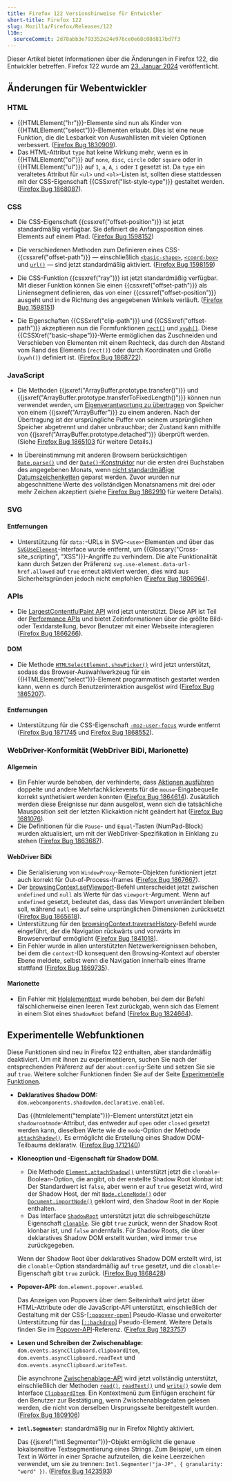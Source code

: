 ```yaml
---
title: Firefox 122 Versionshinweise für Entwickler
short-title: Firefox 122
slug: Mozilla/Firefox/Releases/122
l10n:
  sourceCommit: 2d78abb3e793352e24e976ce0e68c08d817bd7f3
---
```


Dieser Artikel bietet Informationen über die Änderungen in Firefox 122, die Entwickler betreffen. Firefox 122 wurde am [23. Januar 2024](https://whattrainisitnow.com/release/?version=122) veröffentlicht.

## Änderungen für Webentwickler

### HTML

- {{HTMLElement("hr")}}-Elemente sind nun als Kinder von {{HTMLElement("select")}}-Elementen erlaubt. Dies ist eine neue Funktion, die die Lesbarkeit von Auswahllisten mit vielen Optionen verbessert. ([Firefox Bug 1830909](https://bugzil.la/1830909)).
- Das HTML-Attribut `type` hat keine Wirkung mehr, wenn es in {{HTMLElement("ol")}} auf `none`, `disc`, `circle` oder `square` oder in {{HTMLElement("ul")}} auf `1`, `a`, `A`, `i` oder `I` gesetzt ist. Da `type` ein veraltetes Attribut für `<ul>` und `<ol>`-Listen ist, sollten diese stattdessen mit der CSS-Eigenschaft {{CSSxref("list-style-type")}} gestaltet werden. ([Firefox Bug 1868087](https://bugzil.la/1868087)).

### CSS

- Die CSS-Eigenschaft {{cssxref("offset-position")}} ist jetzt standardmäßig verfügbar. Sie definiert die Anfangsposition eines Elements auf einem Pfad. ([Firefox Bug 1598152](https://bugzil.la/1598152))

- Die verschiedenen Methoden zum Definieren eines CSS-{{cssxref("offset-path")}} — einschließlich [`<basic-shape>`](/de/docs/Web/CSS/Reference/Properties/offset-path#basic-shape), [`<coord-box>`](/de/docs/Web/CSS/Reference/Properties/offset-path#coord-box) und [`url()`](/de/docs/Web/CSS/Reference/Properties/offset-path#url) — sind jetzt standardmäßig aktiviert. ([Firefox Bug 1598159](https://bugzil.la/1598159))

- Die CSS-Funktion {{cssxref("ray")}} ist jetzt standardmäßig verfügbar. Mit dieser Funktion können Sie einen {{cssxref("offset-path")}} als Liniensegment definieren, das von einer {{cssxref("offset-position")}} ausgeht und in die Richtung des angegebenen Winkels verläuft. ([Firefox Bug 1598151](https://bugzil.la/1598151))

- Die Eigenschaften {{CSSxref("clip-path")}} und {{CSSxref("offset-path")}} akzeptieren nun die Formfunktionen [`rect()`](/de/docs/Web/CSS/basic-shape/rect) und [`xywh()`](/de/docs/Web/CSS/basic-shape/xywh). Diese {{CSSXref("basic-shape")}}-Werte ermöglichen das Zuschneiden und Verschieben von Elementen mit einem Rechteck, das durch den Abstand vom Rand des Elements (`rect()`) oder durch Koordinaten und Größe (`xywh()`) definiert ist. ([Firefox Bug 1868722](https://bugzil.la/1868722)).

### JavaScript

- Die Methoden {{jsxref("ArrayBuffer.prototype.transfer()")}} und {{jsxref("ArrayBuffer.prototype.transferToFixedLength()")}} können nun verwendet werden, um [Eigenverantwortung zu übertragen](/de/docs/Web/JavaScript/Reference/Global_Objects/ArrayBuffer#transferring_arraybuffers) von Speicher von einem {{jsxref("ArrayBuffer")}} zu einem anderen. Nach der Übertragung ist der ursprüngliche Puffer von seinem ursprünglichen Speicher abgetrennt und daher unbrauchbar; der Zustand kann mithilfe von {{jsxref("ArrayBuffer.prototype.detached")}} überprüft werden. (Siehe [Firefox Bug 1865103](https://bugzil.la/1865103) für weitere Details.)

- In Übereinstimmung mit anderen Browsern berücksichtigen [`Date.parse()`](/de/docs/Web/JavaScript/Reference/Global_Objects/Date/parse) und der [`Date()`-Konstruktor](/de/docs/Web/JavaScript/Reference/Global_Objects/Date/Date) nur die ersten drei Buchstaben des angegebenen Monats, wenn [nicht standardmäßige Datumszeichenketten](/de/docs/Web/JavaScript/Reference/Global_Objects/Date/parse#non-standard_date_strings) geparst werden. Zuvor wurden nur abgeschnittene Werte des vollständigen Monatsnamens mit drei oder mehr Zeichen akzeptiert (siehe [Firefox Bug 1862910](https://bugzil.la/1862910) für weitere Details).

### SVG

#### Entfernungen

- Unterstützung für `data:`-URLs in SVG-`<use>`-Elementen und über das [`SVGUseElement`](/de/docs/Web/API/SVGUseElement)-Interface wurde entfernt, um {{Glossary("Cross-site_scripting", "XSS")}}-Angriffe zu verhindern.
  Die alte Funktionalität kann durch Setzen der Präferenz `svg.use-element.data-url-href.allowed` auf `true` erneut aktiviert werden, dies wird aus Sicherheitsgründen jedoch nicht empfohlen ([Firefox Bug 1806964](https://bugzil.la/1806964)).

### APIs

- Die [LargestContentfulPaint API](/de/docs/Web/API/LargestContentfulPaint) wird jetzt unterstützt.
  Diese API ist Teil der [Performance APIs](/de/docs/Web/API/Performance_API) und bietet Zeitinformationen über die größte Bild- oder Textdarstellung, bevor Benutzer mit einer Webseite interagieren ([Firefox Bug 1866266](https://bugzil.la/1866266)).

#### DOM

- Die Methode [`HTMLSelectElement.showPicker()`](/de/docs/Web/API/HTMLSelectElement/showPicker) wird jetzt unterstützt, sodass das Browser-Auswahlwerkzeug für ein {{HTMLElement("select")}}-Element programmatisch gestartet werden kann, wenn es durch Benutzerinteraktion ausgelöst wird ([Firefox Bug 1865207](https://bugzil.la/1865207)).

#### Entfernungen

- Unterstützung für die CSS-Eigenschaft [`-moz-user-focus`](/de/docs/Web/CSS/Reference/Properties/-moz-user-focus) wurde entfernt ([Firefox Bug 1871745](https://bugzil.la/1871745) und [Firefox Bug 1868552](https://bugzil.la/1868552)).

### WebDriver-Konformität (WebDriver BiDi, Marionette)

#### Allgemein

- Ein Fehler wurde behoben, der verhinderte, dass [Aktionen ausführen](https://w3c.github.io/webdriver/#perform-actions) doppelte und andere Mehrfachklickevents für die `mouse`-Eingabequelle korrekt synthetisiert werden konnten ([Firefox Bug 1864614](https://bugzil.la/1864614)). Zusätzlich werden diese Ereignisse nur dann ausgelöst, wenn sich die tatsächliche Mausposition seit der letzten Klickaktion nicht geändert hat ([Firefox Bug 1681076](https://bugzil.la/1681076)).
- Die Definitionen für die `Pause`- und `Equal`-Tasten (NumPad-Block) wurden aktualisiert, um mit der WebDriver-Spezifikation in Einklang zu stehen ([Firefox Bug 1863687](https://bugzil.la/1863687)).

#### WebDriver BiDi

- Die Serialisierung von `WindowProxy`-Remote-Objekten funktioniert jetzt auch korrekt für Out-of-Process-Iframes ([Firefox Bug 1867667](https://bugzil.la/1867667)).
- Der [browsingContext.setViewport](https://w3c.github.io/webdriver-bidi/#command-browsingContext-setViewport)-Befehl unterscheidet jetzt zwischen `undefined` und `null` als Werte für das `viewport`-Argument. Wenn auf `undefined` gesetzt, bedeutet das, dass das Viewport unverändert bleiben soll, während `null` es auf seine ursprünglichen Dimensionen zurücksetzt ([Firefox Bug 1865618](https://bugzil.la/1865618)).
- Unterstützung für den [browsingContext.traverseHistory](https://w3c.github.io/webdriver-bidi/#command-browsingContext-traverseHistory)-Befehl wurde eingeführt, der die Navigation rückwärts und vorwärts im Browserverlauf ermöglicht ([Firefox Bug 1841018](https://bugzil.la/1841018)).
- Ein Fehler wurde in allen unterstützten Netzwerkereignissen behoben, bei dem die `context`-ID konsequent den Browsing-Kontext auf oberster Ebene meldete, selbst wenn die Navigation innerhalb eines Iframe stattfand ([Firefox Bug 1869735](https://bugzil.la/1869735)).

#### Marionette

- Ein Fehler mit [Holelementtext](https://w3c.github.io/webdriver/#dfn-get-element-text) wurde behoben, bei dem der Befehl fälschlicherweise einen leeren Text zurückgab, wenn sich das Element in einem Slot eines `ShadowRoot` befand ([Firefox Bug 1824664](https://bugzil.la/1824664)).

## Experimentelle Webfunktionen

Diese Funktionen sind neu in Firefox 122 enthalten, aber standardmäßig deaktiviert. Um mit ihnen zu experimentieren, suchen Sie nach der entsprechenden Präferenz auf der `about:config`-Seite und setzen Sie sie auf `true`. Weitere solcher Funktionen finden Sie auf der Seite [Experimentelle Funktionen](/de/docs/Mozilla/Firefox/Experimental_features).

- **Deklaratives Shadow DOM:** `dom.webcomponents.shadowdom.declarative.enabled`.

  Das {{htmlelement("template")}}-Element unterstützt jetzt ein `shadowrootmode`-Attribut, das entweder auf `open` oder `closed` gesetzt werden kann, dieselben Werte wie die `mode`-Option der Methode [`attachShadow()`](/de/docs/Web/API/Element/attachShadow). Es ermöglicht die Erstellung eines Shadow DOM-Teilbaums deklarativ. ([Firefox Bug 1712140](https://bugzil.la/1712140))

- **Kloneoption und -Eigenschaft für Shadow DOM.**
  - Die Methode [`Element.attachShadow()`](/de/docs/Web/API/Element/attachShadow) unterstützt jetzt die `clonable`-Boolean-Option, die angibt, ob der erstellte Shadow Root klonbar ist: Der Standardwert ist `false`, aber wenn er auf `true` gesetzt wird, wird der Shadow Host, der mit [`Node.cloneNode()`](/de/docs/Web/API/Node/cloneNode) oder [`Document.importNode()`](/de/docs/Web/API/Document/importNode) geklont wird, den Shadow Root in der Kopie enthalten.
  - Das Interface [`ShadowRoot`](/de/docs/Web/API/ShadowRoot) unterstützt jetzt die schreibgeschützte Eigenschaft [`clonable`](/de/docs/Web/API/ShadowRoot/clonable). Sie gibt `true` zurück, wenn der Shadow Root klonbar ist, und `false` andernfalls. Für Shadow Roots, die über deklaratives Shadow DOM erstellt wurden, wird immer `true` zurückgegeben.

  Wenn der Shadow Root über deklaratives Shadow DOM erstellt wird, ist die `clonable`-Option standardmäßig auf `true` gesetzt, und die `clonable`-Eigenschaft gibt `true` zurück. ([Firefox Bug 1868428](https://bugzil.la/1868428))

- **Popover-API:** `dom.element.popover.enabled`.

  Das Anzeigen von Popovers über dem Seiteninhalt wird jetzt über HTML-Attribute oder die JavaScript-API unterstützt, einschließlich der Gestaltung mit der CSS-[[`:popover-open`]](/de/docs/Web/CSS/:popover-open) Pseudo-Klasse und erweiterter Unterstützung für das [[`::backdrop`]](/de/docs/Web/CSS/::backdrop) Pseudo-Element. Weitere Details finden Sie im [Popover-API](/de/docs/Web/API/Popover_API)-Referenz. ([Firefox Bug 1823757](https://bugzil.la/1823757))

- **Lesen und Schreiben der Zwischenablage:** `dom.events.asyncClipboard.clipboardItem`, `dom.events.asyncClipboard.readText` und `dom.events.asyncClipboard.writeText`.

  Die asynchrone [Zwischenablage-API](/de/docs/Web/API/Clipboard_API) wird jetzt vollständig unterstützt, einschließlich der Methoden [`read()`](/de/docs/Web/API/Clipboard/read), [`readText()`](/de/docs/Web/API/Clipboard/readText) und [`write()`](/de/docs/Web/API/Clipboard/write) sowie dem Interface [`ClipboardItem`](/de/docs/Web/API/ClipboardItem). Ein Kontextmenü zum Einfügen erscheint für den Benutzer zur Bestätigung, wenn Zwischenablagedaten gelesen werden, die nicht von derselben Ursprungsseite bereitgestellt wurden. ([Firefox Bug 1809106](https://bugzil.la/1809106))

- **`Intl.Segmenter`:** standardmäßig nur in Firefox Nightly aktiviert.

  Das {{jsxref("Intl.Segmenter")}}-Objekt ermöglicht die genaue lokalsensitive Textsegmentierung eines Strings. Zum Beispiel, um einen Text in Wörter in einer Sprache aufzuteilen, die keine Leerzeichen verwendet, um sie zu trennen: `Intl.Segmenter("ja-JP", { granularity: "word" })`. ([Firefox Bug 1423593](https://bugzil.la/1423593))
